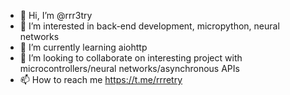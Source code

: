 - 👋 Hi, I’m @rrr3try
- 👀 I’m interested in back-end development, micropython, neural networks
- 🌱 I’m currently learning aiohttp
- 💞️ I’m looking to collaborate on interesting project with microcontrollers/neural networks/asynchronous APIs
- 📫 How to reach me https://t.me/rrretry

<!---
rrr3try/rrr3try is a ✨ special ✨ repository because its `README.md` (this file) appears on your GitHub profile.
You can click the Preview link to take a look at your changes.
--->
